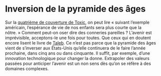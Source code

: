 # Inversion de la pyramide des âges

Sur la [quatrième de couverture de Toxic](http://3dterritoires.free.fr/SPIP/article.php3?id_article=517), on peut lire « suivant l’exemple américain, l’espérance de vie de nos enfants sera plus courte que la nôtre. » Comment peut-on oser dire des conneries pareilles ? L’avenir est imprévisible, acceptons-le une fois pour toutes. Que ceux qui en doutent encore lisent le livre de [Taleb](http://blog.tcrouzet.com/2007/09/03/conversation-avec-taleb/). Ce n’est pas parce que la pyramide des âges vient de s’inverser aux États-Unis qu’elle continuera de le faire l’année prochaine, dans cinq ans ou dans cinquante. Il suffit, par exemple, d’une innovation technologique pour changer la donne. Extrapoler des valeurs passées pour anticiper l’avenir est un non sens dès qu’on se réfère à des domaines complexes.